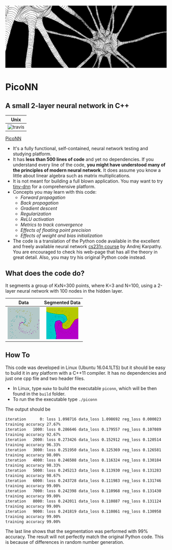 ![neuron](https://github.com/pliptor/PicoNN/blob/master/extras/neuron_cropped.png)

# PicoNN

## A small 2-layer neural network in C++

|Unix |
|-------|
|![travis](https://travis-ci.org/pliptor/PicoNN.svg?branch=master)|

[PicoNN](https://github.com/pliptor/PicoNN)

* It's a fully functional, self-contained,  neural network testing and studying platform.
* It has **less than 500 lines of code** and yet no dependencies. If you understand every line of the code, **you might have understood many of the principles of modern neural network**. It does assume you know a little about linear algebra such as matrix multiplications.
* It is not meant for building a full blown application. You may want to try [tiny-dnn](https://github.com/tiny-dnn/tiny-dnn) for a comprehensive platform. 
* Concepts you may learn with this code:
    - *Forward propagation*
    - *Back propagation*
    - *Gradient descent*
    - *Regularization*
    - *ReLU activation*
    - *Metrics to track convergence*
    - *Effects of floating point precision*
    - *Effects of weight and bias initialization*
* The code is a translation of the Python code available in the excellent and freely available neural network [cs231n course](http://cs231n.github.io/neural-networks-case-study/) by Andrej Karpathy. You are encouraged to check his web-page that has all the theory in great detail. Also, you may try his original Python code instead.

## What does the code do?

It segments a group of KxN=300 points, where K=3 and N=100, using a 2-layer neural network with 100 nodes in the hidden layer.

Data | Segmented Data
:------:|:--------:
![Data](https://github.com/pliptor/PicoNN/blob/masters/extras/input.png) |![Segmented Data](https://github.com/pliptor/PicoNN/blob/masters/extras/output.png)

## How To

This code was developed in Linux (Ubuntu 16.04.1LTS) but it should be easy to build it in any platform with a C++11 compiler. It has no dependencies and just one cpp file and two header files.

* In Linux, type `make` to build the executable `piconn`, which will be then found in the `build` folder.
* To run the the executable type `./piconn`

The output should be 

~~~
iteration      0: loss 1.098716 data_loss 1.098692 reg_loss 0.000023     training accuracy 27.67%
iteration   1000: loss 0.286646 data_loss 0.179557 reg_loss 0.107089     training accuracy 92.67%
iteration   2000: loss 0.273426 data_loss 0.152912 reg_loss 0.120514     training accuracy 96.33%
iteration   3000: loss 0.251950 data_loss 0.125369 reg_loss 0.126581     training accuracy 98.00%
iteration   4000: loss 0.246508 data_loss 0.116324 reg_loss 0.130184     training accuracy 98.33%
iteration   5000: loss 0.245213 data_loss 0.113930 reg_loss 0.131283     training accuracy 98.67%
iteration   6000: loss 0.243728 data_loss 0.111983 reg_loss 0.131746     training accuracy 99.00%
iteration   7000: loss 0.242398 data_loss 0.110968 reg_loss 0.131430     training accuracy 99.00%
iteration   8000: loss 0.242011 data_loss 0.110887 reg_loss 0.131124     training accuracy 99.00%
iteration   9000: loss 0.241819 data_loss 0.110861 reg_loss 0.130958     training accuracy 99.00%
training accuracy 99.00%
~~~

The last line shows that the segmentation was performed with 99% accuracy. The result will not perfectly match the original Python code. This is because of differences in random number generation.


